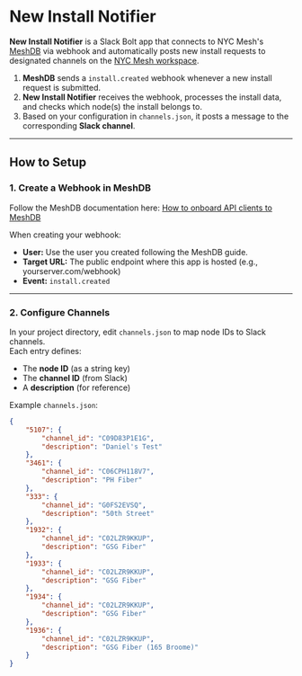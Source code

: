 # New Install Notifier

**New Install Notifier** is a Slack Bolt app that connects to NYC Mesh's [MeshDB](https://github.com/nycmeshnet/meshdb) via webhook and automatically posts new install requests to designated channels on the [NYC Mesh workspace](https://slack.nycmesh.net).  

1. **MeshDB** sends a `install.created` webhook whenever a new install request is submitted.
2. **New Install Notifier** receives the webhook, processes the install data, and checks which node(s) the install belongs to.
3. Based on your configuration in `channels.json`, it posts a message to the corresponding **Slack channel**.

---

## How to Setup

### 1. Create a Webhook in MeshDB
Follow the MeshDB documentation here: [How to onboard API clients to MeshDB](https://wiki.nycmesh.net/books/6-services-software/page/how-to-onboard-api-clients-to-meshdb#bkmrk-adding-a-new-webhook)

When creating your webhook:
- **User:** Use the user you created following the MeshDB guide.
- **Target URL:** The public endpoint where this app is hosted (e.g., yourserver.com/webhook)
- **Event:** `install.created`  

---

### 2. Configure Channels

In your project directory, edit `channels.json` to map node IDs to Slack channels.  
Each entry defines:
- The **node ID** (as a string key)
- The **channel ID** (from Slack)
- A **description** (for reference)

Example `channels.json`:

```json
{
    "5107": {
        "channel_id": "C09D83P1E1G",
        "description": "Daniel's Test"
    },
    "3461": {
        "channel_id": "C06CPH118V7",
        "description": "PH Fiber"
    },
    "333": {
        "channel_id": "G0FS2EVSQ",
        "description": "50th Street"
    },
    "1932": {
        "channel_id": "C02LZR9KKUP",
        "description": "GSG Fiber"
    },
    "1933": {
        "channel_id": "C02LZR9KKUP",
        "description": "GSG Fiber"
    },
    "1934": {
        "channel_id": "C02LZR9KKUP",
        "description": "GSG Fiber"
    },
    "1936": {
        "channel_id": "C02LZR9KKUP",
        "description": "GSG Fiber (165 Broome)"
    }
}
